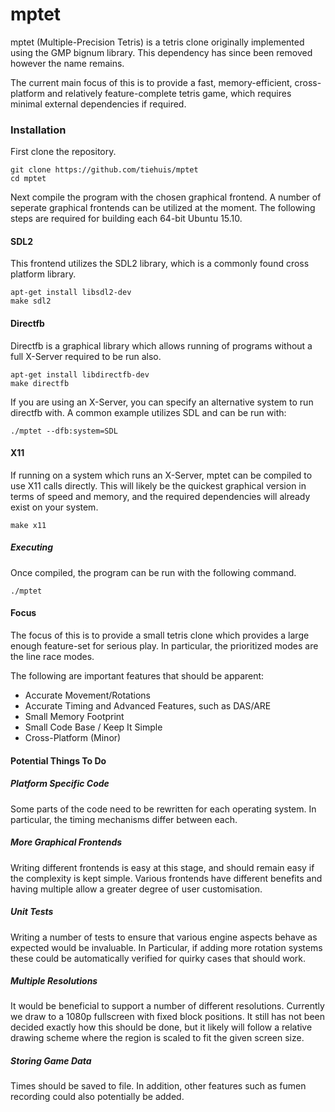 # mptet

mptet (Multiple-Precision Tetris) is a tetris clone originally implemented
using the GMP bignum library. This dependency has since been removed however
the name remains.

The current main focus of this is to provide a fast, memory-efficient,
cross-platform and relatively feature-complete tetris game, which
requires minimal external dependencies if required.

### Installation

First clone the repository.

```
git clone https://github.com/tiehuis/mptet
cd mptet
```

Next compile the program with the chosen graphical frontend. A number of
seperate graphical frontends can be utilized at the moment. The
following steps are required for building each 64-bit Ubuntu 15.10.

#### SDL2

This frontend utilizes the SDL2 library, which is a commonly found cross
platform library.

```
apt-get install libsdl2-dev
make sdl2
```

#### Directfb

Directfb is a graphical library which allows running of programs without a
full X-Server required to be run also.

```
apt-get install libdirectfb-dev
make directfb
```

If you are using an X-Server, you can specify an alternative system to run
directfb with. A common example utilizes SDL and can be run with:

```
./mptet --dfb:system=SDL
```

#### X11

If running on a system which runs an X-Server, mptet can be compiled to use
X11 calls directly. This will likely be the quickest graphical version in
terms of speed and memory, and the required dependencies will already exist
on your system.

```
make x11
```

##### Executing

Once compiled, the program can be run with the following command.

```
./mptet
```

#### Focus

The focus of this is to provide a small tetris clone which provides a large
enough feature-set for serious play. In particular, the prioritized modes are
the line race modes.

The following are important features that should be apparent:

- Accurate Movement/Rotations
- Accurate Timing and Advanced Features, such as DAS/ARE
- Small Memory Footprint
- Small Code Base / Keep It Simple
- Cross-Platform (Minor)

#### Potential Things To Do

##### Platform Specific Code

Some parts of the code need to be rewritten for each operating system. In
particular, the timing mechanisms differ between each.

##### More Graphical Frontends

Writing different frontends is easy at this stage, and should remain easy
if the complexity is kept simple. Various frontends have different benefits
and having multiple allow a greater degree of user customisation.

##### Unit Tests

Writing a number of tests to ensure that various engine aspects behave as
expected would be invaluable. In Particular, if adding more rotation
systems these could be automatically verified for quirky cases that should
work.

##### Multiple Resolutions

It would be beneficial to support a number of different resolutions. Currently
we draw to a 1080p fullscreen with fixed block positions. It still has not been
decided exactly how this should be done, but it likely will follow a relative
drawing scheme where the region is scaled to fit the given screen size.

##### Storing Game Data

Times should be saved to file. In addition, other features such as fumen
recording could also potentially be added.
